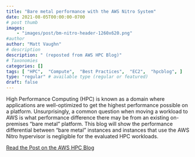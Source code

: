 ```yaml
---
title: "Bare metal performance with the AWS Nitro System"
date: 2021-08-05T00:00:00-0700
# post thumb
images:
    - "images/post/bm-nitro-header-1260x620.png"
#author
author: "Matt Vaughn"
# description
description: " (reposted from AWS HPC Blog)"
# Taxonomies
categories: []
tags: [ "HPC",  "Compute",  "Best Practices",  "EC2",  "hpcblog", ]
type: "regular" # available type (regular or featured)
draft: false
---
```


High Performance Computing (HPC) is known as a domain where applications are well-optimized to get the highest performance possible on a platform. Unsurprisingly, a common question when moving a workload to AWS is what performance difference there may be from an existing on-premises “bare metal” platform. This blog will show the performance differential between “bare metal” instances and instances that use the AWS Nitro hypervisor is negligible for the evaluated HPC workloads.

<a href="https://aws.amazon.com/blogs/hpc/bare-metal-performance-with-the-aws-nitro-system/" class="btn btn-primary btn-lg active" role="button" aria-pressed="true" style="margin-top: 8px;">Read the Post on the AWS HPC Blog</a>
